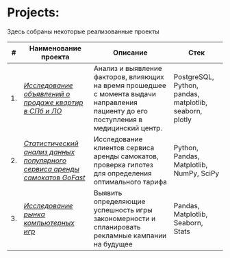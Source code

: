 # Projects:

Здесь собраны некоторые реализованные проекты

| #    | Наименование проекта                | Описание                                                     | Стек                                                         |
| ---- | ------------------------------------------------------------ | ------------------------------------------------------------ | ------------------------------------------------------------ |
| 1.   | [*Исследование объявлений о продаже квартир в СПб и ЛО*](https://github.com/Maksim180382/Portfolio/tree/main/Исследовательский%20анализ%20объявлений%20о%20продаже%20квартир) | Анализ и выявление факторов, влияющих на время прошедшее с момента выдачи направления пациенту до его поступления в медицинский центр.      |  PostgreSQL, Python, pandas, matplotlib, seaborn, plotly|
| 2.   | [*Статистический анализ данных популярного сервиса аренды самокатов GoFast*](https://github.com/Maksim180382/Portfolio/tree/main/Статистический%20анализ%20сервиса%20аренды%20самокатов) |  Исследование клиентов сервиса аренды самокатов, проверка гипотез для определения оптимального тарифа    | Python, Pandas, Matplotlib, NumPy, SciPy |
| 3.   | [*Исследование рынка компьютерных игр*](https://github.com/Maksim180382/Portfolio/tree/main/Сборный%20проект%201.%20%20Анализ%20игровой%20индустрии) |   Выявить определяющие успешность игры закономерности и спланировать рекламные кампании на будущее| Pandas, Matplotlib, Seaborn, Stats|


